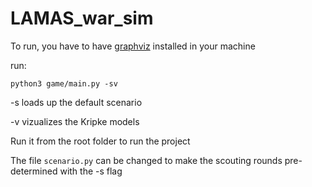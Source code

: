 # LAMAS_war_sim
To run, you have to have [graphviz](https://graphviz.org/) installed in your machine

run:
```
python3 game/main.py -sv
```

-s loads up the default scenario

-v vizualizes the Kripke models

Run it from the root folder to run the project

The file `scenario.py` can be changed to make the scouting rounds pre-determined with the -s flag